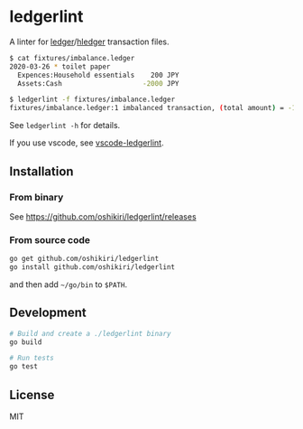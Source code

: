 ledgerlint
=====

A linter for [ledger]/[hledger] transaction files.

[ledger]: https://www.ledger-cli.org/
[hledger]: https://hledger.org/

```sh
$ cat fixtures/imbalance.ledger
2020-03-26 * toilet paper
  Expences:Household essentials    200 JPY
  Assets:Cash                    -2000 JPY

$ ledgerlint -f fixtures/imbalance.ledger
fixtures/imbalance.ledger:1 imbalanced transaction, (total amount) = -1800 JPY
```

See `ledgerlint -h` for details.

If you use vscode, see [vscode-ledgerlint].

[vscode-ledgerlint]: https://github.com/oshikiri/vscode-ledgerlint

## Installation
### From binary

See <https://github.com/oshikiri/ledgerlint/releases>

### From source code

```sh
go get github.com/oshikiri/ledgerlint
go install github.com/oshikiri/ledgerlint
```

and then add `~/go/bin` to `$PATH`.

## Development
```sh
# Build and create a ./ledgerlint binary
go build

# Run tests
go test
```

## License

MIT
